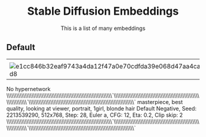 <h1 align="center">Stable Diffusion Embeddings</h1>

<p align="center">This is a list of many embeddings </p>

## Default

<div>

|  |  |  |
|--|--|--|
|  |  |  |
| ![e1cc846b32eaf9743a4da12f47a0e70cdfda39e068d47aa4ca0799bf80033ad8](https://ac2.namu.la/20221028sac2/e1cc846b32eaf9743a4da12f47a0e70cdfda39e068d47aa4ca0799bf80033ad8.png) | ![9ccf042810be8f4b9737d88e73d10ce10ee745e8ac25024b6fe716e206cb0b88](https://ac2.namu.la/20221028sac2/9ccf042810be8f4b9737d88e73d10ce10ee745e8ac25024b6fe716e206cb0b88.png) | ![5667a8b432e2b94bc461519b9807cd2b3d285f24823b814e38d41b754075d583](https://ac.namu.la/20221028sac/5667a8b432e2b94bc461519b9807cd2b3d285f24823b814e38d41b754075d583.png) |

</div> No hypernetwork \\\\\\\\\\\\\\\\\\\\\\\\\\\\\\\\\\\\\\\\\\\\\\\\\\\\\\\\\\\\\\\`\\\\\\\\\\\\\\\\\\\\\\\\\\\\\\\\\\\\\\\\\\\\\\\\\\\\\\\\\\\\\\\`\\\\\\\\\\\\\\\\\\\\\\\\\\\\\\\\\\\\\\\\\\\\\\\\\\\\\\\\\\\\\\\` masterpiece, best quality, looking at viewer, portrait, 1girl, blonde hair Default Negative, Seed: 2213539290, 512x768, Step: 28, Euler a, CFG: 12, Eta: 0.2, Clip skip: 2 \\\\\\\\\\\\\\\\\\\\\\\\\\\\\\\\\\\\\\\\\\\\\\\\\\\\\\\\\\\\\\\`\\\\\\\\\\\\\\\\\\\\\\\\\\\\\\\\\\\\\\\\\\\\\\\\\\\\\\\\\\\\\\\`\\\\\\\\\\\\\\\\\\\\\\\\\\\\\\\\\\\\\\\\\\\\\\\\\\\\\\\\\\\\\\\`
